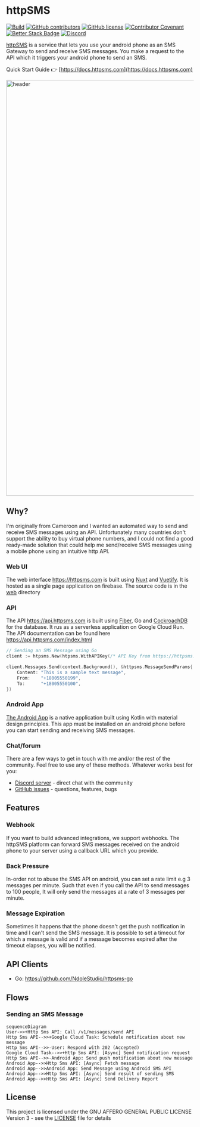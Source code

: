# httpSMS

[![Build](https://github.com/NdoleStudio/httpsms/actions/workflows/ci.yml/badge.svg)](https://github.com/NdoleStudio/httpsms/actions/workflows/ci.yml)
[![GitHub contributors](https://img.shields.io/github/contributors/NdoleStudio/httpsms)](https://github.com/NdoleStudio/httpsms/graphs/contributors)
[![GitHub license](https://img.shields.io/github/license/NdoleStudio/httpsms?color=brightgreen)](https://github.com/NdoleStudio/httpsms/blob/master/LICENSE)
[![Contributor Covenant](https://img.shields.io/badge/Contributor%20Covenant-2.1-4baaaa.svg)](CODE_OF_CONDUCT.md)
[![Better Stack Badge](https://uptime.betterstack.com/status-badges/v1/monitor/ldl5.svg)](https://uptime.betterstack.com/?utm_source=status_badge)
[![Discord](https://img.shields.io/discord/1095778291488653372?label=Discord)](https://discord.gg/kGk8HVqeEZ)

[httpSMS](https://httpsms.com) is a service that lets you use your android phone as an SMS Gateway to send and receive SMS messages.
You make a request to the API which it triggers your android phone to send an SMS.

Quick Start Guide 👉 [https://docs.httpsms.com](https://docs.httpsms.com)

<img width="1115" alt="header" src="https://user-images.githubusercontent.com/4196457/194767449-f12d84a0-22f1-4787-afb2-17398fb459f6.png">

## Why?

I'm originally from Cameroon and I wanted an automated way to send and receive SMS messages using an API.
Unfortunately many countries don't support the ability to buy virtual phone numbers, and I could not find a good ready-made
solution that could help me send/receive SMS messages using a mobile phone using an intuitive http API.

### Web UI

The web interface https://httpsms.com is built using [Nuxt](https://nuxtjs.org/) and [Vuetify](https://vuetifyjs.com/en/).
It is hosted as a single page application on firebase. The source code is in the [web](./web) directory

### API

The API https://api.httpsms.com is built using [Fiber](https://gofiber.io/), Go and [CockroachDB](https://www.cockroachlabs.com/) for the database.
It rus as a serverless application on Google Cloud Run. The API documentation can be found here https://api.httpsms.com/index.html

```go
// Sending an SMS Message using Go
client := htpsms.New(htpsms.WithAPIKey(/* API Key from https://httpsms.com/settings */))

client.Messages.Send(context.Background(), &httpsms.MessageSendParams{
    Content: "This is a sample text message",
    From:    "+18005550199",
    To:      "+18005550100",
})
```

### Android App

[The Android App](https://github.com/NdoleStudio/httpsms/releases/latest/download/HttpSms.apk) is a native application
built using Kotlin with material design principles. This app must be installed on an android phone before you can start
sending and receiving SMS messages.

### Chat/forum

There are a few ways to get in touch with me and/or the rest of the community. Feel free to use any of these methods. Whatever
works best for you:

- [Discord server](https://discord.gg/kGk8HVqeEZ) - direct chat with the community
- [GitHub issues](https://github.com/NdoleStudio/httpsms/issues) - questions, features, bugs

## Features

### Webhook

If you want to build advanced integrations, we support webhooks. The httpSMS platform can forward SMS messages received
on the android phone to your server using a callback URL which you provide.

### Back Pressure

In-order not to abuse the SMS API on android, you can set a rate limit e.g 3 messages per minute. Such that even if you
call the API to send messages to 100 people, It will only send the messages at a rate of 3 messages per minute.

### Message Expiration

Sometimes it happens that the phone doesn't get the push notification in time and I can't send the SMS message. It is
possible to set a timeout for which a message is valid and if a message becomes expired after the timeout elapses, you
will be notified.

## API Clients

- Go: https://github.com/NdoleStudio/httpsms-go

## Flows

### Sending an SMS Message

```mermaid
sequenceDiagram
User->>+Http Sms API: Call /v1/messages/send API
Http Sms API-->>+Google Cloud Task: Schedule notification about new message
Http Sms API-->>-User: Respond with 202 (Accepted)
Google Cloud Task-->>+Http Sms API: [Async] Send notification request
Http Sms API-->>-Android App: Send push notification about new message
Android App-->>Http Sms API: [Async] Fetch message
Android App-->>Android App: Send Message using Android SMS API
Android App-->>Http Sms API: [Async] Send result of sending SMS
Android App-->>Http Sms API: [Async] Send Delivery Report
```

## License

This project is licensed under the GNU AFFERO GENERAL PUBLIC LICENSE Version 3 - see the [LICENSE](LICENSE) file for details
